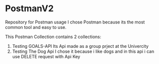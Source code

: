 # PostmanV2

Repository for Postman usage
I chose Postman because its the most common tool and easy to use.

This Postman Collection contains 2 collections:
1) Testing GOALS-API
   Its Api made as a group prject at the Univercity
2) Testing The Dog Api
   I chose it because i like dogs and in this api i can use DELETE request with Api Key
